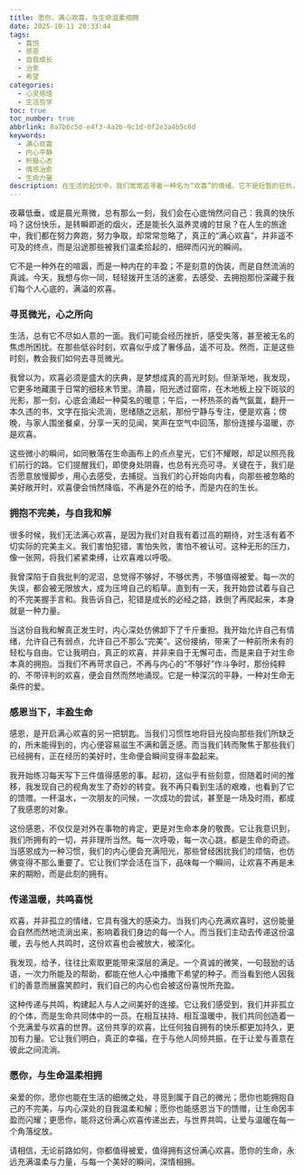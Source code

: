 ```yaml
---
title: 愿你，满心欢喜，与生命温柔相拥
date: 2025-10-11 20:33:44
tags:
  - 喜悦
  - 感恩
  - 自我成长
  - 治愈
  - 希望
categories:
  - 心灵感悟
  - 生活哲学
toc: true
toc_number: true
abbrlink: 8a7b6c5d-e4f3-4a2b-9c1d-0f2e3a4b5c6d
keywords:
  - 满心欢喜
  - 内心平静
  - 积极心态
  - 情感治愈
  - 生命力量
description: 在生活的起伏中，我们常常追寻着一种名为“欢喜”的情绪。它不是短暂的狂热，而是深植于内心的宁静与满足。这篇文章将带你一同探索，如何在日常的细微之处，寻觅、拥抱并传递这份满心欢喜，让生命在温柔中绽放，与自我和解，与世界共鸣。
---
```


夜幕低垂，或是晨光熹微，总有那么一刻，我们会在心底悄然问自己：我真的快乐吗？这份快乐，是转瞬即逝的烟火，还是能长久滋养灵魂的甘泉？在人生的旅途中，我们都在努力奔跑，努力争取，却常常忽略了，真正的“满心欢喜”，并非遥不可及的终点，而是沿途那些被我们温柔拾起的，细碎而闪光的瞬间。

它不是一种外在的喧嚣，而是一种内在的丰盈；不是刻意的伪装，而是自然流淌的真诚。今天，我想与你一同，轻轻拨开生活的迷雾，去感受、去拥抱那份深藏于我们每个人心底的，满溢的欢喜。

### 寻觅微光，心之所向

生活，总有它不尽如人意的一面。我们可能会经历挫折，感受失落，甚至被无名的焦虑所困扰。在那些低谷时刻，欢喜似乎成了奢侈品，遥不可及。然而，正是这些时刻，教会我们如何去寻觅微光。

我曾以为，欢喜必须是盛大的庆典，是梦想成真的高光时刻。但渐渐地，我发现，它更多地藏匿于日常的细枝末节里。清晨，阳光透过窗帘，在木地板上投下斑驳的光影，那一刻，心底会涌起一种莫名的暖意；午后，一杯热茶的香气氤氲，翻开一本久违的书，文字在指尖流淌，思绪随之远航，那份宁静与专注，便是欢喜；傍晚，与家人围坐餐桌，分享一天的见闻，笑声在空气中回荡，那份连接与温暖，亦是欢喜。

这些微小的瞬间，如同散落在生命画布上的点点星光，它们不耀眼，却足以照亮我们前行的路。它们提醒我们，即使身处阴霾，也总有光亮可寻。关键在于，我们是否愿意放慢脚步，用心去感受，去捕捉。当我们的心开始向内看，向那些被忽略的美好敞开时，欢喜便会悄然降临，不再是外在的给予，而是内在的生长。

### 拥抱不完美，与自我和解

很多时候，我们无法满心欢喜，是因为我们对自我有着过高的期待，对生活有着不切实际的完美主义。我们害怕犯错，害怕失败，害怕不被认可。这种无形的压力，像一张网，将我们紧紧束缚，让欢喜难以呼吸。

我曾深陷于自我批判的泥沼，总觉得不够好，不够优秀，不够值得被爱。每一次的失误，都会被无限放大，成为压垮自己的稻草。直到有一天，我开始尝试着与自己的不完美握手言和。我告诉自己，犯错是成长的必经之路，跌倒了再爬起来，本身就是一种力量。

当这份自我和解真正发生时，内心深处仿佛卸下了千斤重担。我开始允许自己有情绪，允许自己有弱点，允许自己不那么“完美”。这份接纳，带来了一种前所未有的轻松与自由。它让我明白，真正的欢喜，并非来自于无懈可击，而是来自于对生命本真的拥抱。当我们不再苛求自己，不再与内心的“不够好”作斗争时，那份纯粹的、不带评判的欢喜，便会自然而然地涌现。它是一种深沉的平静，一种对生命无条件的爱。

### 感恩当下，丰盈生命

感恩，是开启满心欢喜的另一把钥匙。当我们习惯性地将目光投向那些我们所缺乏的，所未能得到的，内心便容易滋生不满和匮乏感。而当我们转而聚焦于那些我们已经拥有，正在经历的美好时，生命便会瞬间变得丰盈起来。

我开始练习每天写下三件值得感恩的事。起初，这似乎有些刻意，但随着时间的推移，我发现自己的视角发生了奇妙的转变。我不再只看到生活的艰难，也看到了它的馈赠。一杯温水，一次朋友的问候，一次成功的尝试，甚至是一场及时雨，都成了我感恩的对象。

这份感恩，不仅仅是对外在事物的肯定，更是对生命本身的敬畏。它让我意识到，我们所拥有的一切，并非理所当然。每一次呼吸，每一次心跳，都是生命的奇迹。当感恩成为一种习惯，我们的内心便会充满阳光，那些曾经困扰我们的烦恼，也仿佛变得不那么重要了。它让我们学会活在当下，品味每一个瞬间，让欢喜不再是未来的期盼，而是此刻的拥有。

### 传递温暖，共鸣喜悦

欢喜，并非孤立的情绪，它具有强大的感染力。当我们内心充满欢喜时，这份能量会自然而然地流淌出来，影响着我们身边的每一个人。而当我们主动去传递这份温暖，去与他人共鸣时，这份欢喜也会被放大，被深化。

我发现，给予，往往比索取更能带来深层的满足。一个真诚的微笑，一句鼓励的话语，一次力所能及的帮助，都能在他人心中播撒下希望的种子。而当看到他人因我们的善意而展露笑颜时，我们自己的内心也会被这份喜悦所充盈。

这种传递与共鸣，构建起人与人之间美好的连接。它让我们感受到，我们并非孤立的个体，而是生命共同体中的一员。在相互扶持、相互温暖中，我们共同创造着一个充满爱与欢喜的世界。这份共享的欢喜，比任何独自拥有的快乐都更加持久，更加有力量。它让我们明白，真正的幸福，在于与他人同频共振，在于让爱与善意在彼此之间流淌。

### 愿你，与生命温柔相拥

亲爱的你，愿你也能在生活的细微之处，寻觅到属于自己的微光；愿你也能拥抱自己的不完美，与内心深处的自我温柔和解；愿你也能感恩当下的馈赠，让生命因丰盈而闪耀；更愿你，能将这份满心欢喜传递出去，与世界共鸣，让爱与温暖在每一个角落绽放。

请相信，无论前路如何，你都值得被爱，值得拥有这份满心欢喜。愿你的生命，永远充满温柔与力量，与每一个美好的瞬间，深情相拥。